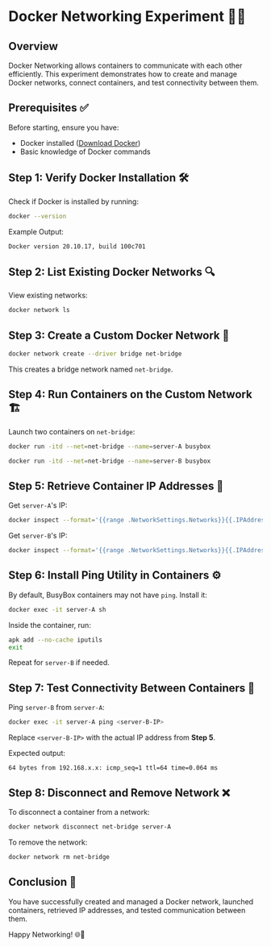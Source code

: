 # Docker Networking Experiment 🐳🌐

## Overview
Docker Networking allows containers to communicate with each other efficiently. This experiment demonstrates how to create and manage Docker networks, connect containers, and test connectivity between them.

## Prerequisites ✅
Before starting, ensure you have:
- Docker installed ([Download Docker](https://docs.docker.com/get-docker/))
- Basic knowledge of Docker commands

## Step 1: Verify Docker Installation 🛠️
Check if Docker is installed by running:
```sh
docker --version
```
Example Output:
```
Docker version 20.10.17, build 100c701
```

## Step 2: List Existing Docker Networks 🔍
View existing networks:
```sh
docker network ls
```

## Step 3: Create a Custom Docker Network 🌉
```sh
docker network create --driver bridge net-bridge
```
This creates a bridge network named `net-bridge`.

## Step 4: Run Containers on the Custom Network 🏗️
Launch two containers on `net-bridge`:
```sh
docker run -itd --net=net-bridge --name=server-A busybox
```
```sh
docker run -itd --net=net-bridge --name=server-B busybox
```

## Step 5: Retrieve Container IP Addresses 📡
Get `server-A`'s IP:
```sh
docker inspect --format='{{range .NetworkSettings.Networks}}{{.IPAddress}}{{end}}' server-A
```
Get `server-B`'s IP:
```sh
docker inspect --format='{{range .NetworkSettings.Networks}}{{.IPAddress}}{{end}}' server-B
```

## Step 6: Install Ping Utility in Containers ⚙️
By default, BusyBox containers may not have `ping`. Install it:
```sh
docker exec -it server-A sh
```
Inside the container, run:
```sh
apk add --no-cache iputils
exit
```
Repeat for `server-B` if needed.

## Step 7: Test Connectivity Between Containers 🚀
Ping `server-B` from `server-A`:
```sh
docker exec -it server-A ping <server-B-IP>
```
Replace `<server-B-IP>` with the actual IP address from **Step 5**.

Expected output:
```
64 bytes from 192.168.x.x: icmp_seq=1 ttl=64 time=0.064 ms
```

## Step 8: Disconnect and Remove Network ❌
To disconnect a container from a network:
```sh
docker network disconnect net-bridge server-A
```
To remove the network:
```sh
docker network rm net-bridge
```

## Conclusion 🎉
You have successfully created and managed a Docker network, launched containers, retrieved IP addresses, and tested communication between them.

Happy Networking! 🌐🚀